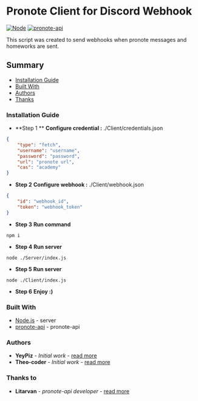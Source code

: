 # Pronote Client for Discord Webhook

[![Node](https://img.shields.io/badge/Node-v12.14.1-green.svg)](https://nodejs.org/fr/)
[![pronote-api](https://img.shields.io/badge/pronote--api-by%20Litarvan-blue.svg)](https://github.com/Litarvan/pronote-api)

This script was created to send webhooks when pronote messages and homeworks are sent.

## Summary

- [Installation Guide](#install)
- [Built With](#build)
- [Authors](#author)
- [Thanks](#thanks)

### Installation Guide <a id="install"></a>

- **Step 1 ** __Configure credential :__  ./Client/credentials.json
```json
{
    "type": "fetch",
    "username": "username",
    "password": "password",
    "url": "pronote url",
    "cas": "academy"
}
```

- **Step 2** __Configure webhook :__ ./Client/webhook.json
```json
{
    "id": "webhook_id",
    "token": "webhook_token"
}
```

- **Step 3** __Run command__
```
npm i
```

- **Step 4** __Run server__
```
node ./Server/index.js
```

- **Step 5** __Run server__
```
node ./Client/index.js
```

- **Step 6** __Enjoy :)__

### Built With <a id="build"></a>

- [Node.js](https://nodejs.org/fr/) - server
- [pronote-api](https://github.com/Litarvan/pronote-api) - pronote-api

### Authors <a id="author"></a>

* **YeyPiz** - *Initial work* - [read more](https://github.com/TeissierYannis)
* **Theo-coder** - *Initial work* - [read more](https://github.com/theo-coder)

### Thanks to <a id="thanks"></a>

* **Litarvan** - *pronote-api developer* - [read more](https://github.com/Litarvan/)
